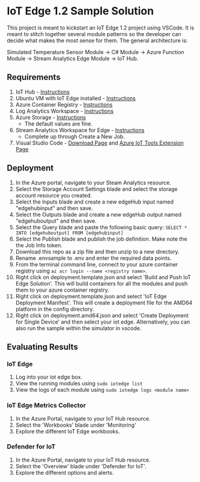 # IoT Edge 1.2 Sample Solution

This project is meant to kickstart an IoT Edge 1.2 project using VSCode.  It is meant to stitch together several module patterns so the developer can decide what makes the most sense for them.  The general architecture is:

Simulated Temperature Sensor Module -> C# Module -> Azure Function Module -> Stream Analytics Edge Module -> IoT Hub.

## Requirements

1. IoT Hub - [Instructions](https://docs.microsoft.com/en-us/azure/iot-hub/iot-hub-create-through-portal?view=iotedge-2020-11#create-an-iot-hub)
2. Ubuntu VM with IoT Edge installed - [Instructions](https://docs.microsoft.com/azure/iot-edge/how-to-provision-single-device-linux-symmetric?view=iotedge-2020-11&tabs=azure-portal%2Cubuntu)
3. Azure Container Registry - [Instructions](https://docs.microsoft.com/Azure/container-registry/container-registry-get-started-portal#create-a-container-registry)
4. Log Analytics Workspace - [Instructions](https://docs.microsoft.com/azure/azure-monitor/logs/quick-create-workspace)
5. Azure Storage - [Instructions](https://docs.microsoft.com/azure/storage/common/storage-account-create?toc=%2Fazure%2Fstorage%2Fblobs%2Ftoc.json&tabs=azure-portal)
    - The default values are fine.
6. Stream Analytics Workspace for Edge - [Instructions](https://docs.microsoft.com/azure/iot-edge/tutorial-deploy-stream-analytics?view=iotedge-2020-11)
    - Complete up through Create a New Job.
7. Visual Studio Code - [Download Page](https://code.visualstudio.com/) and [Azure IoT Tools Extension Page](https://marketplace.visualstudio.com/items?itemName=vsciot-vscode.azure-iot-tools)

## Deployment

1. In the Azure portal, navigate to your Steam Analytics resource.
2. Select the Storage Account Settings blade and select the storage account resource you created.
3. Select the Inputs blade and create a new edgeHub input named "edgehubinput" and then save.
4. Select the Outputs blade and create a new edgeHub output named "edgehuboutput" and then save.
5. Select the Query blade and paste the following basic query: `SELECT * INTO [edgehuboutput] FROM [edgehubinput]`
6. Select the Publish blade and publish the job definition.  Make note the the Job Info token.
7. Download this repo as a zip file and then unzip to a new directory.
8. Rename .envsample to .env and enter the required data points.
9. From the terminal command line, connect to your azure container registry using `az acr login --name <registry name>`.
10. Right click on deployment.template.json and select 'Build and Push IoT Edge Solution'.  This will build containers for all the modules and push them to your azure container registry.
11. Right click on deployment.template.json and select 'IoT Edge Deployment Manifest'.  This will create a deployment file for the AMD64 platform in the config directory.
12. Right click on deployment.amd64.json and select 'Create Deployment for Single Device' and then select your iot edge.  Alternatively, you can also run the sample within the simulator in vscode.

## Evaluating Results

### IoT Edge

1. Log into your iot edge box.
2. View the running modules using `sudo iotedge list`
3. View the logs of each module using `sudo iotedge logs <module name>`

### IoT Edge Metrics Collector

1. In the Azure Portal, navigate to your IoT Hub resource.
2. Select the 'Workbooks' blade under 'Monitoring'
3. Explore the different IoT Edge workbooks.

### Defender for IoT

1. In the Azure Portal, navigate to your IoT Hub resource.
2. Select the 'Overview' blade under 'Defender for IoT'.
3. Explore the different options and alerts.